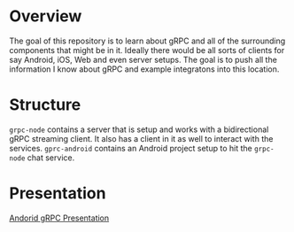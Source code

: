 # Overview
The goal of this repository is to learn about gRPC and all of the surrounding components that might be in it.  Ideally there would be all sorts of clients for say Android, iOS, Web and even server setups.  The goal is to push all the information I know about gRPC and example integratons into this location.

# Structure
`grpc-node` contains a server that is setup and works with a bidirectional gRPC streaming client.  It also has a client in it as well to interact with the services.
`gprc-android` contains an Android project setup to hit the `grpc-node` chat service.

# Presentation
[Andorid gRPC Presentation](https://docs.google.com/presentation/d/1ZstQNkIdxnJQKzD6x3J1OVIMdF8yoOXU_4QxarKcYvA/edit?usp=sharing)
